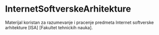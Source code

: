 # InternetSoftverskeArhitekture
Materijal koristan za razumevanje i pracenje predmeta Internet softverske arhitekture [ISA] [Fakultet tehnickih nauka].
